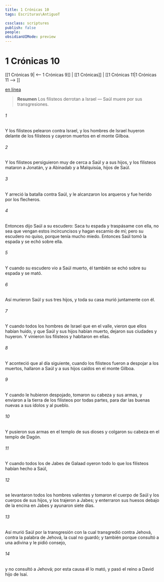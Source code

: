 ```yaml
---
title: 1 Crónicas 10
tags: Escrituras\AntiguoT

cssclass: scriptures
publish: false
people:
obsidianUIMode: preview
---
```


# 1 Crónicas 10
[[1 Crónicas 9| <-- 1 Crónicas 9]] | [[1 Crónicas]] | [[1 Crónicas 11|1 Crónicas 11 --> ]]

[en línea](https://churchofjesuschrist.org/study/scriptures/ot/1-chr/10?lang=spa)

> __Resumen__
Los filisteos derrotan a Israel — Saúl muere por sus transgresiones.

###### 1 
Y los filisteos pelearon contra Israel, y los hombres de Israel huyeron delante de los filisteos y cayeron muertos en el monte Gilboa.

###### 2 
Y los filisteos persiguieron muy de cerca a Saúl y a sus hijos, y los filisteos mataron a Jonatán, y a Abinadab y a Malquisúa, hijos de Saúl.

###### 3 
Y arreció la batalla contra Saúl, y le alcanzaron los arqueros y fue herido por los flecheros.

###### 4 
Entonces dijo Saúl a su escudero: Saca tu espada y traspásame con ella, no sea que vengan estos incircuncisos y hagan escarnio de mí; pero su escudero no quiso, porque tenía mucho miedo. Entonces Saúl tomó la espada y se echó sobre ella.

###### 5 
Y cuando su escudero vio a Saúl muerto, él también se echó sobre su espada y se mató.

###### 6 
Así murieron Saúl y sus tres hijos, y toda su casa murió juntamente con él.

###### 7 
Y cuando todos los hombres de Israel que  en el valle, vieron que ellos habían huido, y que Saúl y sus hijos habían muerto, dejaron sus ciudades y huyeron. Y vinieron los filisteos y habitaron en ellas.

###### 8 
Y aconteció que al día siguiente, cuando los filisteos fueron a despojar a los muertos, hallaron a Saúl y a sus hijos caídos en el monte Gilboa.

###### 9 
Y cuando le hubieron despojado, tomaron su cabeza y sus armas, y enviaron  a la tierra de los filisteos por todas partes, para dar las buenas nuevas a sus ídolos y al pueblo.

###### 10 
Y pusieron sus armas en el templo de sus dioses y colgaron su cabeza en el templo de Dagón.

###### 11 
Y cuando todos los de Jabes de Galaad oyeron todo lo que los filisteos habían hecho a Saúl,

###### 12 
se levantaron todos los hombres valientes y tomaron el cuerpo de Saúl y los cuerpos de sus hijos, y los trajeron a Jabes; y enterraron sus huesos debajo de la encina en Jabes y ayunaron siete días.

###### 13 
Así murió Saúl por la transgresión con la cual transgredió contra Jehová, contra la palabra de Jehová, la cual no guardó; y también porque consultó a una adivina y le pidió consejo,

###### 14 
y no consultó a Jehová; por esta causa él lo mató, y pasó el reino a David hijo de Isaí.


